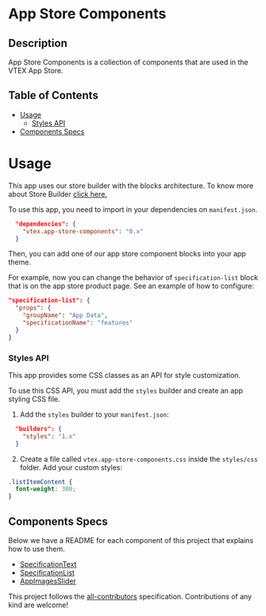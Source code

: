 # App Store Components

## Description

App Store Components is a collection of components that are used in the VTEX App Store.

## Table of Contents

- [Usage](#usage)
  - [Styles API](#styles-api)
- [Components Specs](#components-specs)

# Usage

This app uses our store builder with the blocks architecture. To know more about Store Builder [click here.](https://help.vtex.com/en/tutorial/understanding-storebuilder-and-stylesbuilder#structuring-and-configuring-our-store-with-object-object)

To use this app, you need to import in your dependencies on `manifest.json`.

```json
  "dependencies": {
    "vtex.app-store-components": "0.x"
  }
```

Then, you can add one of our app store component blocks into your app theme.

For example, now you can change the behavior of `specification-list` block that is on the app store product page. See an example of how to configure:

```json
"specification-list": {
  "props": {
    "groupName": "App Data",
    "specificationName": "features"
  }
}
```

### Styles API

This app provides some CSS classes as an API for style customization.

To use this CSS API, you must add the `styles` builder and create an app styling CSS file.

1. Add the `styles` builder to your `manifest.json`:

```json
  "builders": {
    "styles": "1.x"
  }
```

2. Create a file called `vtex.app-store-components.css` inside the `styles/css` folder. Add your custom styles:

```css
.listItemContent {
  font-weight: 300;
}
```

## Components Specs

Below we have a README for each component of this project that explains how to use them.
- [SpecificationText](SpeficationText.md)
- [SpecificationList](SpecificationList.md)
- [AppImagesSlider](AppImagesSlider.md)

This project follows the [all-contributors](https://github.com/all-contributors/all-contributors) specification. Contributions of any kind are welcome!
